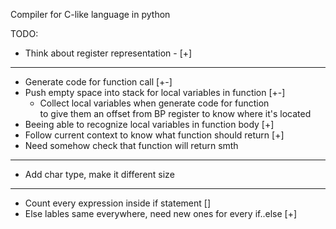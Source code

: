 Compiler for C-like language in python

TODO:
- Think about register representation - [+]
***
- Generate code for function call [+-]
- Push empty space into stack for local variables in function [+-]
  - Collect local variables when generate code for function  
  to give them an offset from BP register to know where it's located
- Beeing able to recognize local variables in function body [+]
- Follow current context to know what function should return [+]
- Need somehow check that function will return smth
***
- Add char type, make it different size
***
- Count every expression inside if statement []
- Else lables same everywhere, need new ones for every if..else [+]
